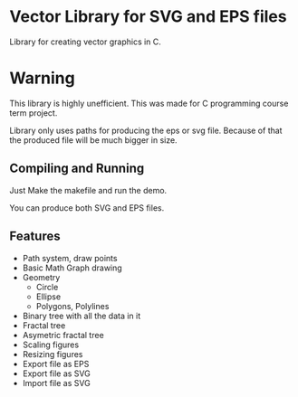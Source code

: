 # Vector Library for SVG and EPS files

Library for creating vector graphics in C.

# Warning

This library is highly unefficient. This was made for C programming course term project.

Library only uses paths for producing the eps or svg file. Because of that the produced file will be much bigger in size.

## Compiling and Running

Just Make the makefile and run the demo.

You can produce both SVG and EPS files.

## Features

* Path system, draw points
* Basic Math Graph drawing
* Geometry
	* Circle
	* Ellipse
	* Polygons, Polylines
* Binary tree with all the data in it
* Fractal tree
* Asymetric fractal tree
* Scaling figures
* Resizing figures
* Export file as EPS
* Export file as SVG
* Import file as SVG

